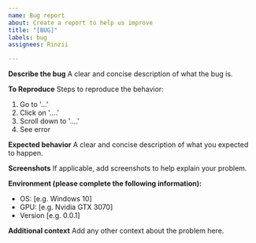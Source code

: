 ```yaml
---
name: Bug report
about: Create a report to help us improve
title: "[BUG]"
labels: bug
assignees: Rinzii

---
```


**Describe the bug**
A clear and concise description of what the bug is.

**To Reproduce**
Steps to reproduce the behavior:
1. Go to '...'
2. Click on '....'
3. Scroll down to '....'
4. See error

**Expected behavior**
A clear and concise description of what you expected to happen.

**Screenshots**
If applicable, add screenshots to help explain your problem.

**Environment (please complete the following information):**
- OS: [e.g. Windows 10]
- GPU: [e.g. Nvidia GTX 3070]
- Version [e.g. 0.0.1]

**Additional context**
Add any other context about the problem here.
